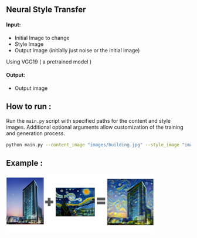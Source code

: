 ## Neural Style Transfer

#### Input:
- Initial Image to change 
- Style Image
- Output image (initially just noise or the initial image)

Using VGG19 ( a pretrained model )

#### Output:

- Output image


## How to run :

Run the `main.py` script with specified paths for the content and style images. Additional optional arguments allow customization of the training and generation process.

```bash
python main.py --content_image "images/building.jpg" --style_image "images/van_gogh.jpg" --output_dir "output_images" --total_steps 3000 --alpha 1 --beta 0.02
```

## Example :

<img src="https://github.com/tarekakrout2021/NeuralStyleTransfer/blob/main/example.png" width=80% height=80%>